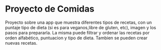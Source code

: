 # Proyecto de Comidas

Proyecto sobre una app que muestra diferentes tipos de recetas, con un puntaje
tipo de dieta (si es para veganos,libre de gluten, etc), imagen y los pasos para prepararla.
La misma puede filtrar y ordenar las recetas por orden alfabético, puntuacion y tipo de dieta.
Tambien se pueden crear nuevas recetas.